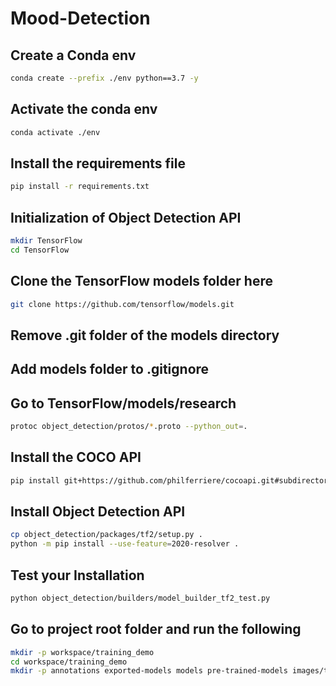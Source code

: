 # Mood-Detection

## Create a Conda env
```bash
conda create --prefix ./env python==3.7 -y
```

## Activate the conda env
```bash
conda activate ./env
```

## Install the requirements file
```bash
pip install -r requirements.txt
```

## Initialization of Object Detection API
```bash
mkdir TensorFlow 
cd TensorFlow
```

## Clone the TensorFlow models folder here
```bash
git clone https://github.com/tensorflow/models.git
```

## Remove .git folder of the models directory


## Add models folder to .gitignore

## Go to TensorFlow/models/research
```bash
protoc object_detection/protos/*.proto --python_out=.
```

## Install the COCO API
```bash
pip install git+https://github.com/philferriere/cocoapi.git#subdirectory=PythonAPI
```

## Install Object Detection API
```bash
cp object_detection/packages/tf2/setup.py .
python -m pip install --use-feature=2020-resolver .
```
## Test your Installation
```bash
python object_detection/builders/model_builder_tf2_test.py
```

## Go to project root folder and run the following
```bash
mkdir -p workspace/training_demo
cd workspace/training_demo
mkdir -p annotations exported-models models pre-trained-models images/test images/train
```
